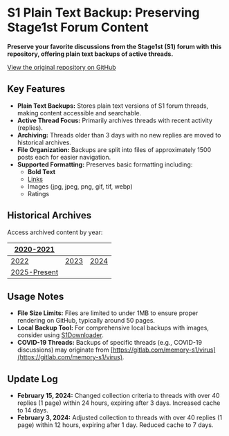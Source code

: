 # S1 Plain Text Backup: Preserving Stage1st Forum Content

**Preserve your favorite discussions from the Stage1st (S1) forum with this repository, offering plain text backups of active threads.**

[View the original repository on GitHub](https://github.com/TomoeMami/S1PlainTextBackup)

## Key Features

*   **Plain Text Backups:** Stores plain text versions of S1 forum threads, making content accessible and searchable.
*   **Active Thread Focus:** Primarily archives threads with recent activity (replies).
*   **Archiving:** Threads older than 3 days with no new replies are moved to historical archives.
*   **File Organization:** Backups are split into files of approximately 1500 posts each for easier navigation.
*   **Supported Formatting:** Preserves basic formatting including:
    *   **Bold Text**
    *   [Links](https://example.com)
    *   Images (jpg, jpeg, png, gif, tif, webp)
    *   Ratings

## Historical Archives

Access archived content by year:

| [2020-2021](https://github.com/TomoeMami/S1PlainTextArchive2021) | | |
|---|---|---|
| [2022](https://github.com/TomoeMami/S1PlainTextArchive2022) | [2023](https://github.com/TomoeMami/S1PlainTextArchive2023) | [2024](https://github.com/TomoeMami/S1PlainTextArchive2024) |
| [2025-Present](https://github.com/TomoeMami/S1PlainTextArchive2025) | | |

## Usage Notes

*   **File Size Limits:** Files are limited to under 1MB to ensure proper rendering on GitHub, typically around 50 pages.
*   **Local Backup Tool:** For comprehensive local backups with images, consider using [S1Downloader](https://github.com/shuangluoxss/Stage1st-downloader).
*   **COVID-19 Threads:** Backups of specific threads (e.g., COVID-19 discussions) may originate from [https://gitlab.com/memory-s1/virus](https://gitlab.com/memory-s1/virus).

## Update Log

*   **February 15, 2024:** Changed collection criteria to threads with over 40 replies (1 page) within 24 hours, expiring after 3 days. Increased cache to 14 days.
*   **February 3, 2024:** Adjusted collection to threads with over 40 replies (1 page) within 12 hours, expiring after 1 day. Reduced cache to 7 days.